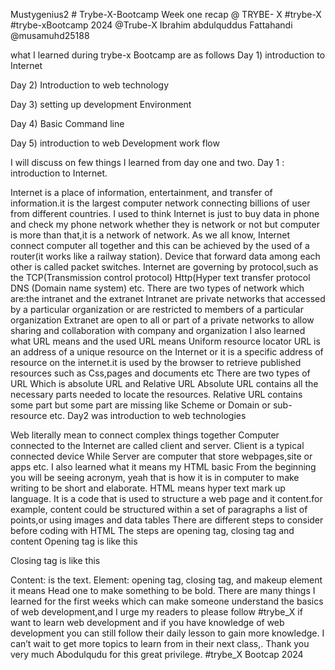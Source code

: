 Mustygenius2 # Trybe-X-Bootcamp
Week one recap @ TRYBE- X #trybe-X #trybe-xBootcamp 2024 @Trube-X Ibrahim abdulquddus Fattahandi @musamuhd25188

what I learned during trybe-x Bootcamp are as follows Day 1) introduction to Internet

Day 2) Introduction to web technology

Day 3) setting up development Environment

Day 4) Basic Command line

Day 5) introduction to web Development work flow

I will discuss on few things I learned from day one and two. Day 1 : introduction to Internet.

Internet is a place of information, entertainment, and transfer of information.it is the largest computer network connecting billions of user from different countries. I used to think Internet is just to buy data in phone and check my phone network whether they is network or not but computer is more than that,it is a network of network. As we all know, Internet connect computer all together and this can be achieved by the used of a router(it works like a railway station). Device that forward data among each other is called packet switches. Internet are governing by protocol,such as the TCP(Transmission control protocol) Http(Hyper text transfer protocol DNS (Domain name system) etc. There are two types of network which are:the intranet and the extranet Intranet are private networks that accessed by a particular organization or are restricted to members of a particular organization Extranet are open to all or part of a private networks to allow sharing and collaboration with company and organization I also learned what URL means and the used URL means Uniform resource locator URL is an address of a unique resource on the Internet or it is a specific address of resource on the internet.it is used by the browser to retrieve published resources such as Css,pages and documents etc There are two types of URL Which is absolute URL and Relative URL Absolute URL contains all the necessary parts needed to locate the resources. Relative URL contains some part but some part are missing like Scheme or Domain or sub-resource etc. Day2 was introduction to web technologies

Web literally mean to connect complex things together Computer connected to the Internet are called client and server. Client is a typical connected device While Server are computer that store webpages,site or apps etc. I also learned what it means my HTML basic From the beginning you will be seeing acronym, yeah that is how it is in computer to make writing to be short and elaborate. HTML means hyper text mark up language. It is a code that is used to structure a web page and it content.for example, content could be structured within a set of paragraphs a list of points,or using images and data tables There are different steps to consider before coding with HTML The steps are opening tag, closing tag and content Opening tag is like this

Closing tag is like this

Content: is the text. Element: opening tag, closing tag, and makeup element
it means Head one to make something to be bold. There are many things I learned for the first weeks which can make someone understand the basics of web development,and I urge my readers to please follow #trybe_X if want to learn web development and if you have knowledge of web development you can still follow their daily lesson to gain more knowledge. I can’t wait to get more topics to learn from in their next class,. Thank you very much Abodulqudu for this great privilege. #trybe_X Bootcap 2024
